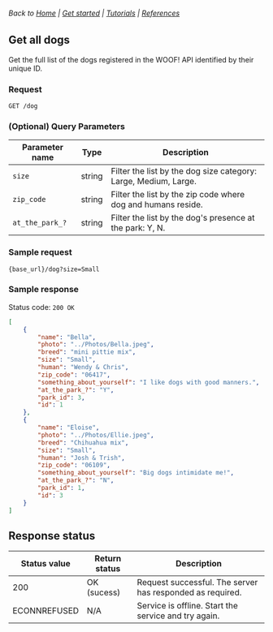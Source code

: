 ###### Back to [Home](index.md) | [Get started](index.md#get-started) | [Tutorials](index.md#tutorials) | [References](index.md#reference)

## Get all dogs

Get the full list of the dogs registered in the WOOF! API identified by their unique ID.

### Request
```
GET /dog
```


### (Optional) Query Parameters
| Parameter name   |Type   |Description   |   
|---|---|---|
| `size`  |string   | Filter the list by the dog size category: Large, Medium, Large.  |  
| `zip_code`  |string   | Filter the list by the zip code where dog and humans reside.  |   
| `at_the_park_?`  |string   | Filter the list by the dog's presence at the park: Y, N.|   

### Sample request
```
{base_url}/dog?size=Small
```

### Sample response
Status code: `200 OK`

```json
[
    {
        "name": "Bella",
        "photo": "../Photos/Bella.jpeg",
        "breed": "mini pittie mix",
        "size": "Small",
        "human": "Wendy & Chris",
        "zip_code": "06417",
        "something_about_yourself": "I like dogs with good manners.",
        "at_the_park_?": "Y",
        "park_id": 3,
        "id": 1
    },
    {
        "name": "Eloise",
        "photo": "../Photos/Ellie.jpeg",
        "breed": "Chihuahua mix",
        "size": "Small",
        "human": "Josh & Trish",
        "zip_code": "06109",
        "something_about_yourself": "Big dogs intimidate me!",
        "at_the_park_?": "N",
        "park_id": 1,
        "id": 3
    }
]
```
## Response status
|Status value   |Return status  |Description   |   
|---|---|---|
| 200  |OK (sucess)  | Request successful. The server has responded as required.  |  
|ECONNREFUSED|N/A|Service is offline. Start the service and try again.|
